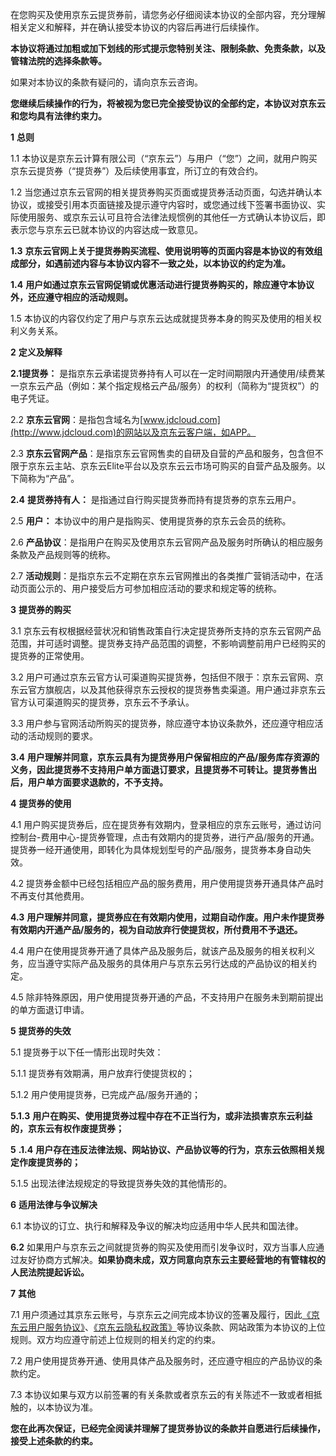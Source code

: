 在您购买及使用京东云提货券前，请您务必仔细阅读本协议的全部内容，充分理解相关定义和解释，并在确认接受本协议的内容后再进行后续操作。

**本协议将通过加粗或加下划线的形式提示您特别关注、限制条款、免责条款，以及管辖法院的选择条款等。**

如果对本协议的条款有疑问的，请向京东云咨询。

**您继续后续操作的行为，将被视为您已完全接受协议的全部约定，本协议对京东云和您均具有法律约束力。**

**1** **总则**

1.1 本协议是京东云计算有限公司（“京东云”）与用户（“您”）之间，就用户购买京东云提货券（“提货券”）及后续使用事宜，所订立的有效合约。

1.2 当您通过京东云官网的相关提货券购买页面或提货券活动页面，勾选并确认本协议，或接受引用本页面链接及提示遵守内容时，或您通过线下签署书面协议、实际使用服务、或京东云认可且符合法律法规惯例的其他任一方式确认本协议后，即表示您与京东云已就本协议的内容达成一致意见。

**1.3** **京东云官网上关于提货券购买流程、使用说明等的页面内容是本协议的有效组成部分，如遇前述内容与本协议内容不一致之处，以本协议的约定为准。** 

**1.4** **用户如通过京东云官网促销或优惠活动进行提货券购买的，除应遵守本协议外，还应遵守相应的活动规则。**

1.5 本协议的内容仅约定了用户与京东云达成就提货券本身的购买及使用的相关权利义务关系。

**2** **定义及解释**

**2.1提货券：** 是指京东云承诺提货券持有人可以在一定时间期限内开通使用/续费某一京东云产品（例如：某个指定规格云产品/服务）的权利（简称为“提货权”）的电子凭证。

2.2 **京东云官网**：是指包含域名为[www.jdcloud.com](http://www.jdcloud.com)的网站以及京东云客户端，如APP。

2.3 **京东云官网产品**：是指京东云官网售卖的自研及自营的产品和服务，包含但不限于京东云主站、京东云Elite平台以及京东云云市场可购买的自营产品及服务。以下简称为“产品”。

**2.4** **提货券持有人：** 是指通过自行购买提货券而持有提货券的京东云用户。

2.5 **用户：** 本协议中的用户是指购买、使用提货券的京东云会员的统称。

2.6 **产品协议**：是指用户在购买及使用京东云官网产品及服务时所确认的相应服务条款及产品规则等的统称。

2.7 **活动规则**：是指京东云不定期在京东云官网推出的各类推广营销活动中，在活动页面公示的、用户接受后方可参加相应活动的要求和规定等的统称。

**3** **提货券的购买**

3.1 京东云有权根据经营状况和销售政策自行决定提货券所支持的京东云官网产品范围，并可适时调整。提货券支持产品范围的调整，不影响调整前用户已经购买的提货券的正常使用。

3.2 用户可通过京东云官方认可渠道购买提货券，包括但不限于：京东云官网、京东云官方旗舰店，以及其他获得京东云授权的提货券售卖渠道。用户通过非京东云官方认可渠道购买的提货券，京东云不予承认。

3.3 用户参与官网活动所购买的提货券，除应遵守本协议条款外，还应遵守相应活动的活动规则的要求。

**3.4** **用户理解并同意，京东云具有为提货券用户保留相应的产品/服务库存资源的义务，因此提货券不支持用户单方面退订要求，且提货券不可转让。提货券售出后，用户单方面要求退款的，不予支持。**

**4** **提货券的使用**

4.1 用户购买提货券后，应在提货券有效期内，登录相应的京东云账号，通过访问控制台-费用中心-提货券管理，点击有效期内的提货券，进行产品/服务的开通。提货券一经开通使用，即转化为具体规划型号的产品/服务，提货券本身自动失效。

4.2 提货券金额中已经包括相应产品的服务费用，用户使用提货券开通具体产品时不再支付其他费用。

**4.3** **用户理解并同意，提货券应在有效期内使用，过期自动作废。用户未作提货券有效期内开通产品/服务的，视为自动放弃行使提货权，所付费用不予退还。**

4.4 用户在使用提货券开通了具体产品及服务后，就该产品及服务的相关权利义务，应当遵守实际产品及服务的具体用户与京东云另行达成的产品协议的相关约定。

4.5 除非特殊原因，用户使用提货券开通的产品，不支持用户在服务未到期前提出的单方面退订申请。

 

**5** **提货券的失效**

5.1 提货券于以下任一情形出现时失效：

5.1.1 提货券有效期满，用户放弃行使提货权的；

5.1.2 用户使用提货券，已完成产品/服务开通的；

**5.1.3** **用户在购买、使用提货券过程中存在不正当行为，或非法损害京东云利益的，京东云有权作废提货券；**

**5** **.1.4** **用户存在违反法律法规、网站协议、产品协议等的行为，京东云依照相关规定作废提货券的；**

5.1.5 出现法律法规规定的导致提货券失效的其他情形的。

**6** **适用法律与争议解决**

6.1 本协议的订立、执行和解释及争议的解决均应适用中华人民共和国法律。

**6.2** 如果用户与京东云之间就提货券的购买及使用而引发争议时，双方当事人应通过友好协商方式解决。**如果协商未成，双方同意向京东云主要经营地的有管辖权的人民法院提起诉讼。**

**7** **其他**

7.1 用户须通过其京东云账号，与京东云之间完成本协议的签署及履行，因此[《京东云用户服务协议》](https://docs.jdcloud.com/cn/platform-agreement/registration-agreement)、[《京东云隐私权政策》](https://docs.jdcloud.com/cn/platform-agreement/privacy-policy)等协议条款、网站政策为本协议的上位规则。双方均应遵守前述上位规则的相关约定的约束。

7.2 用户使用提货券开通、使用具体产品及服务时，还应遵守相应的产品协议的条款约定。

7.3 本协议如果与双方以前签署的有关条款或者京东云的有关陈述不一致或者相抵触的，以本协议为准。 

**您在此再次保证，已经完全阅读并理解了提货券协议的条款并自愿进行后续操作，接受上述条款的约束。**

 
